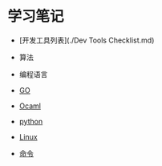 # 学习笔记

- [开发工具列表](./Dev Tools Checklist.md)

- 算法

- 编程语言

 - [GO](./Language/GO)

 - [Ocaml](./Language/Ocaml)

 - [python](./Language/python)

- [Linux](./Linux)

 - [命令](./command)

